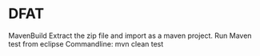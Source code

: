 # DFAT
MavenBuild
Extract the zip file and import as a maven project.
Run Maven test from eclipse
Commandline:  mvn clean test
